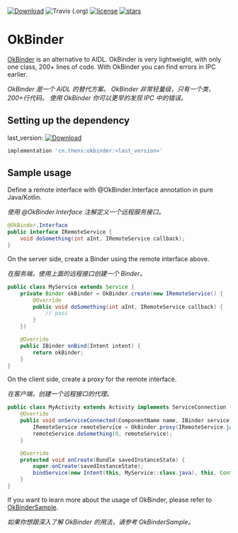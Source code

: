 [![Download](https://api.bintray.com/packages/7hens/maven/okbinder/images/download.svg)](https://bintray.com/7hens/maven/okbinder/_latestVersion)
![Travis (.org)](https://img.shields.io/travis/7hens/okbinder)
[![license](https://img.shields.io/github/license/7hens/okbinder.svg)](https://github.com/7hens/okbinder/blob/master/LICENSE)
[![stars](https://img.shields.io/github/stars/7hens/okbinder.svg?style=social)](https://github.com/7hens/okbinder)

# OkBinder

[OkBinder](https://github.com/7hens/okbinder/blob/master/okbinder/src/main/java/cn/thens/okbinder/OkBinder.java) is an alternative to AIDL.
OkBinder is very lightweight, with only one class, 200+ lines of code.
With OkBinder you can find errors in IPC earlier.

*OkBinder 是一个 AIDL 的替代方案。
OkBinder 非常轻量级，只有一个类，200+行代码。
使用 OkBinder 你可以更早的发现 IPC 中的错误。*

## Setting up the dependency

last_version: [![Download](https://api.bintray.com/packages/7hens/maven/okbinder/images/download.svg)](https://bintray.com/7hens/maven/okbinder/_latestVersion)

```groovy
implementation 'cn.thens:okbinder:<last_version>'
```

## Sample usage

Define a remote interface with @OkBinder.Interface annotation in pure Java/Kotlin.

*使用 @OkBinder.Interface 注解定义一个远程服务接口。*

```java
@OkBinder.Interface
public interface IRemoteService {
    void doSomething(int aInt, IRemoteService callback);
}
```

On the server side, create a Binder using the remote interface above.

*在服务端，使用上面的远程接口创建一个 Binder。*

```java
public class MyService extends Service {
    private Binder okBinder = OkBinder.create(new IRemoteService() {
        @Override
        public void doSomething(int aInt, IRemoteService callback) {
            // pass
        }
    })

    @Override
    public IBinder onBind(Intent intent) {
        return okBinder;
    }
}
```

On the client side, create a proxy for the remote interface.

*在客户端，创建一个远程接口的代理。*

```java
public class MyActivity extends Activity implements ServiceConnection {
    @Override
    public void onServiceConnected(ComponentName name, IBinder service) {
        IRemoteService remoteService = OkBinder.proxy(IRemoteService.java, service);
        remoteService.doSomething(0, remoteService);
    }

    @Override
    protected void onCreate(Bundle savedInstanceState) {
        super.onCreate(savedInstanceState);
        bindService(new Intent(this, MyService::class.java), this, Context.BIND_AUTO_CREATE);
    }
}
```

If you want to learn more about the usage of OkBinder, please refer to [OkBinderSample](https://github.com/7hens/okbinder/blob/master/sample/src/main/java/cn/thens/okbinder/sample/OkBinderSample.java).

*如果你想跟深入了解 OkBinder 的用法，请参考 OkBinderSample。*

